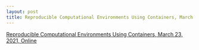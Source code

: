 ```yaml
---
layout: post
title: Reproducible Computational Environments Using Containers, March 23, 2021, Online
---
```

[Reproducible Computational Environments Using Containers, March 23, 2021, Online](https://esciencecenter-digital-skills.github.io/2021-03-23-containers/)